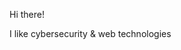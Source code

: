 Hi there! 

I like cybersecurity & web technologies

<!-- <img src="https://github-readme-stats.vercel.app/api/top-langs?username=TidTad8&show_icons=true&locale=en&layout=compact&theme=chartreuse-dark" alt="ovi" /> -->

<!---
TidTad8/TidTad8 is a ✨ special ✨ repository because its `README.md` (this file) appears on your GitHub profile.
You can click the Preview link to take a look at your changes.
--->
